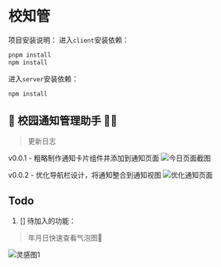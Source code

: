 # 校知管

项目安装说明：
进入`client`安装依赖：
```sh
pnpm install
npm install
```
进入`server`安装依赖：
```sh
npm install
```

## 🏫 校园通知管理助手 🧑‍💼

> 更新日志

v0.0.1 - 粗略制作通知卡片组件并添加到通知页面
![今日页面截图](https://ccccooh.oss-cn-hangzhou.aliyuncs.com/img/今日页面截图.png)

v0.0.2 - 优化导航栏设计，将通知整合到通知视图
![优化通知页面](https://ccccooh.oss-cn-hangzhou.aliyuncs.com/img/优化通知页面.png)


## Todo

1. [] 待加入的功能：

> 年月日快速查看气泡图🫧

![灵感图1](https://ccccooh.oss-cn-hangzhou.aliyuncs.com/img/灵感图1.png)